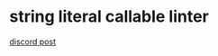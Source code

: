 string literal callable linter
==============================

[discord post](https://discord.com/channels/576802746850869258/867799488898400266/867800475177189458)
